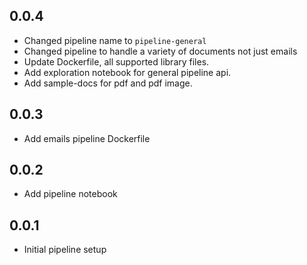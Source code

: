 ## 0.0.4

* Changed pipeline name to `pipeline-general`
* Changed pipeline to handle a variety of documents not just emails
* Update Dockerfile, all supported library files.
* Add exploration notebook for general pipeline api.
* Add sample-docs for pdf and pdf image.

## 0.0.3

* Add emails pipeline Dockerfile

## 0.0.2

* Add pipeline notebook

## 0.0.1

* Initial pipeline setup